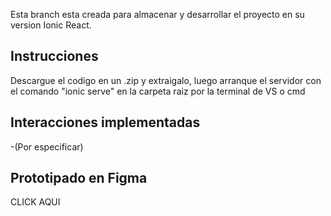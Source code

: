 Esta branch esta creada para almacenar y desarrollar el proyecto en su version Ionic React.

## Instrucciones
Descargue el codigo en un .zip y extraigalo, luego arranque el servidor con el comando "ionic serve" en la carpeta raiz por la terminal de VS o cmd
## Interacciones implementadas
-(Por especificar)
## Prototipado en Figma
CLICK AQUI
